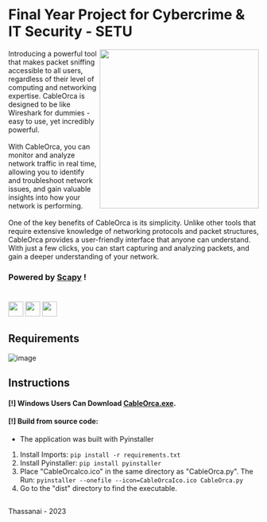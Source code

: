 # Final Year Project for Cybercrime &amp; IT Security - SETU

<img src="https://user-images.githubusercontent.com/72495327/229295979-03595c54-0aa3-4a74-98b1-6abbc3c7b55b.png" width=320 align="right"/>

Introducing a powerful tool that makes packet sniffing accessible to all users, regardless of their level of computing and networking expertise. CableOrca is designed to be like Wireshark for dummies - easy to use, yet incredibly powerful.
<br><br>
With CableOrca, you can monitor and analyze network traffic in real time, allowing you to identify and troubleshoot network issues, and gain valuable insights into how your network is performing. 
<br><br>
One of the key benefits of CableOrca is its simplicity. Unlike other tools that require extensive knowledge of networking protocols and packet structures, CableOrca provides a user-friendly interface that anyone can understand. With just a few clicks, you can start capturing and analyzing packets, and gain a deeper understanding of your network.

### Powered by <a href="https://scapy.readthedocs.io/en/latest/index.html">Scapy</a> !

#

<div align="centre">
  <img src="http://ForTheBadge.com/images/badges/made-with-python.svg" height=30 />
  <img src="https://img.shields.io/badge/Visual_Studio_Code-0078D4?style=for-the-badge&logo=visual%20studio%20code&logoColor=white" height=30 />
  <img src="https://img.shields.io/badge/Windows-0078D6?style=for-the-badge&logo=windows&logoColor=white" height=30 />
</div>

## Requirements

![image](https://user-images.githubusercontent.com/72495327/232320844-0935860c-0714-48a3-a67d-112d8c0d51aa.png)

## Instructions
<h4> 
  
[!] Windows Users Can Download [CableOrca.exe](https://github.com/Thassanai546/CableOrca/blob/main/CableOrca_EXE/CableOrca.exe).

</h4>

<h4>[!] Build from source code:</h4>

+ The application was built with Pyinstaller
1) Install Imports: `pip install -r requirements.txt`
2) Install Pyinstaller: `pip install pyinstaller`
3) Place "CableOrcaIco.ico" in the same directory as "CableOrca.py". The Run: `pyinstaller --onefile --icon=CableOrcaIco.ico CableOrca.py`
4) Go to the "dist" directory to find the executable.

##

Thassanai - 2023
